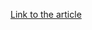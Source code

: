 [Link to the article](https://zdnet.com/article/norway-says-russian-hacking-group-apt28-is-behind-august-2020-parliament-hack/)
